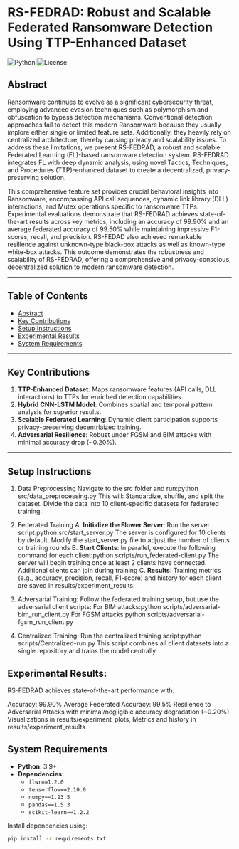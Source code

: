 # RS-FEDRAD: Robust and Scalable Federated Ransomware Detection Using TTP-Enhanced Dataset 

![Python](https://img.shields.io/badge/python-3.9-blue) ![License](https://img.shields.io/badge/license-MIT-green)

## Abstract
Ransomware continues to evolve as a significant cybersecurity threat, employing advanced evasion techniques such as polymorphism and obfuscation to bypass detection mechanisms. Conventional detection approaches fail to detect this modern Ransomware because they usually implore either single or limited feature sets. Additionally, they heavily rely on centralized architecture, thereby causing privacy and scalability issues. To address these limitations, we present RS-FEDRAD, a robust and scalable Federated Learning (FL)-based ransomware detection system. RS-FEDRAD integrates FL with deep dynamic analysis, using novel Tactics, Techniques, and Procedures (TTP)-enhanced dataset to create a decentralized, privacy-preserving solution. 

This comprehensive feature set provides crucial behavioral insights into Ransomware, encompassing API call sequences, dynamic link library (DLL) interactions, and Mutex operations specific to ransomware TTPs. Experimental evaluations demonstrate that RS-FEDRAD achieves state-of-the-art results across key metrics, including an accuracy of 99.90\% and an average federated accuracy of 99.50\% while maintaining impressive F1-scores, recall, and precision. RS-FEDAD also achieved remarkable resilience against unknown-type black-box attacks as well as known-type white-box attacks. This outcome demonstrates the robustness and scalability of RS-FEDRAD, offering a comprehensive and privacy-conscious, decentralized solution to modern ransomware detection.

---

## Table of Contents
- [Abstract](#abstract)
- [Key Contributions](#key-contributions)
- [Setup Instructions](#setup-instructions)
- [Experimental Results](#experimental-results)
- [System Requirements](#system-requirements)
---
## Key Contributions
1. **TTP-Enhanced Dataset**: Maps ransomware features (API calls, DLL interactions) to TTPs for enriched detection capabilities.
2. **Hybrid CNN-LSTM Model**: Combines spatial and temporal pattern analysis for superior results.
3. **Scalable Federated Learning**: Dynamic client participation supports privacy-preserving decentrlaized training.
4. **Adversarial Resilience**: Robust under FGSM and BIM attacks with minimal accuracy drop (~0.20%).

---

## Setup Instructions
1. Data Preprocessing
Navigate to the src folder and run:python src/data_preprocessing.py
This will:
Standardize, shuffle, and split the dataset.
Divide the data into 10 client-specific datasets for federated training.

2. Federated Training
A. **Initialize the Flower Server**: Run the server script:python src/start_server.py
The server is configured for 10 clients by default. Modify the start_server.py file to adjust the number of clients or training rounds
B. **Start Clients**:  In parallel, execute the following command for each client:python scripts/run_federated-client.py
The server will begin training once at least 2 clients have connected. Additional clients can join during training
C. **Results**:  Training metrics (e.g., accuracy, precision, recall, F1-score) and history for each client are saved in results/experiment_results.

4. Adversarial Training:
Follow the federated training setup, but use the adversarial client scripts:
For BIM attacks:python scripts/adversarial-bim_run_client.py
For FGSM attacks:python scripts/adversarial-fgsm_run_client.py

5. Centralized Training:
Run the centralized training script:python scripts/Centralized-run.py
This script combines all client datasets into a single repository and trains the model centrally

## Experimental Results:
RS-FEDRAD achieves state-of-the-art performance with:

Accuracy: 99.90%
Average Federated Accuracy: 99.5%
Resilience to Adversarial Attacks with minimal/negligible accuracy degradation (~0.20%).
Visualizations in results/experiment_plots, 
Metrics and history in results/experiment_results

## System Requirements
- **Python**: 3.9+
- **Dependencies**:
  - `flwr==1.2.0`
  - `tensorflow==2.10.0`
  - `numpy==1.23.5`
  - `pandas==1.5.3`
  - `scikit-learn==1.2.2`

Install dependencies using:
```bash
pip install -r requirements.txt





